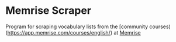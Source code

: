# Memrise Scraper

Program for scraping vocabulary lists from the [community courses)(https://app.memrise.com/courses/english/)
at [Memrise](https://www.memrise.com/)

